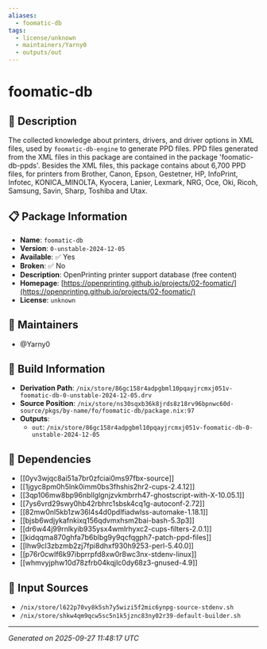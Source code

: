 ```yaml
---
aliases:
  - foomatic-db
tags:
  - license/unknown
  - maintainers/Yarny0
  - outputs/out
---
```


# foomatic-db

## 📝 Description

The collected knowledge about printers,
drivers, and driver options in XML files,
used by `foomatic-db-engine` to generate PPD files.
PPD files generated from the XML files in this package
are contained in the package 'foomatic-db-ppds'.
Besides the XML files, this package contains
about 6,700 PPD files, for printers from
Brother, Canon, Epson, Gestetner, HP, InfoPrint,
Infotec, KONICA_MINOLTA, Kyocera, Lanier, Lexmark, NRG,
Oce, Oki, Ricoh, Samsung, Savin, Sharp, Toshiba and Utax.


## 📋 Package Information

- **Name**: `foomatic-db`
- **Version**: `0-unstable-2024-12-05`
- **Available**: ✅ Yes
- **Broken**: ✅ No
- **Description**: OpenPrinting printer support database (free content)
- **Homepage**: [https://openprinting.github.io/projects/02-foomatic/](https://openprinting.github.io/projects/02-foomatic/)
- **License**: `unknown`
## 👥 Maintainers

- @Yarny0


## 🔧 Build Information

- **Derivation Path**: `/nix/store/86gc158r4adpgbml10pqayjrcmxj051v-foomatic-db-0-unstable-2024-12-05.drv`
- **Source Position**: `/nix/store/ns30sqxb36k8jrds8z18rv96bpnwc60d-source/pkgs/by-name/fo/foomatic-db/package.nix:97`
- **Outputs**:
  - `out`:  `/nix/store/86gc158r4adpgbml10pqayjrcmxj051v-foomatic-db-0-unstable-2024-12-05`

## 🔗 Dependencies

- [[0yv3wjqc8ai51a7br0zfciai0ms97fbx-source]]
- [[1jgyc8pm0h5lnk0imm0bs3fhshis2hr2-cups-2.4.12]]
- [[3qp106mw8bp96nbllglgnjzvkmbrrh47-ghostscript-with-X-10.05.1]]
- [[7ys6vrd29swy0hb42rbhrc1sbsk4cq1g-autoconf-2.72]]
- [[82mw0nl5kb1zw36l4s4d0pdlfiadwlss-automake-1.18.1]]
- [[bjsb6wdjykafnkixq156qdvmxhsm2bai-bash-5.3p3]]
- [[dr6w44j99rnlkyib935ysx4wmlrhyxc2-cups-filters-2.0.1]]
- [[kidqqma870ghfa7b6blbg9y9qcfqgph7-patch-ppd-files]]
- [[lhw9cl3zbzmb2zj7fpi8dhxf930h9253-perl-5.40.0]]
- [[p76r0cwlf6k97ibprrpfd8xw0r8wc3nx-stdenv-linux]]
- [[whmvyjphw10d78zfrb04kqjlc0dy68z3-gnused-4.9]]

## 📁 Input Sources

- `/nix/store/l622p70vy8k5sh7y5wizi5f2mic6ynpg-source-stdenv.sh`
- `/nix/store/shkw4qm9qcw5sc5n1k5jznc83ny02r39-default-builder.sh`

---
*Generated on 2025-09-27 11:48:17 UTC*
